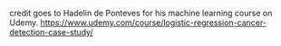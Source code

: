 credit goes to Hadelin de Ponteves for his machine learning course on Udemy. https://www.udemy.com/course/logistic-regression-cancer-detection-case-study/
